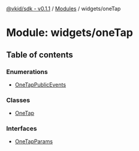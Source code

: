 [@vkid/sdk - v0.1.1](../README.md) / [Modules](../modules.md) / widgets/oneTap

# Module: widgets/oneTap

## Table of contents

### Enumerations

- [OneTapPublicEvents](../enums/widgets_oneTap.OneTapPublicEvents.md)

### Classes

- [OneTap](../classes/widgets_oneTap.OneTap.md)

### Interfaces

- [OneTapParams](../interfaces/widgets_oneTap.OneTapParams.md)
